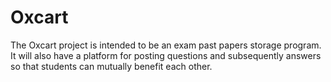# Oxcart
The Oxcart project is intended to be an exam past papers  storage program. 
It will also have a platform for posting questions and subsequently answers so that students can mutually benefit each other.
